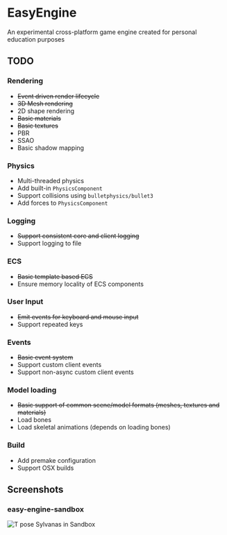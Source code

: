 # EasyEngine
An experimental cross-platform game engine created for personal education purposes

## TODO
### Rendering
- ~~Event driven render lifecycle~~
- ~~3D Mesh rendering~~
- 2D shape rendering
- ~~Basic materials~~
- ~~Basic textures~~
- PBR
- SSAO
- Basic shadow mapping

### Physics
- Multi-threaded physics
- Add built-in `PhysicsComponent`
- Support collisions using `bulletphysics/bullet3`
- Add forces to `PhysicsComponent`

### Logging
- ~~Support consistent core and client logging~~
- Support logging to file

### ECS
- ~~Basic template based ECS~~
- Ensure memory locality of ECS components

### User Input
- ~~Emit events for keyboard and mouse input~~
- Support repeated keys

### Events
- ~~Basic event system~~
- Support custom client events
- Support non-async custom client events

### Model loading
- ~~Basic support of common scene/model formats (meshes, textures and materials)~~
- Load bones
- Load skeletal animations (depends on loading bones)

### Build
- Add premake configuration
- Support OSX builds

## Screenshots
### easy-engine-sandbox
![T pose Sylvanas in Sandbox](https://i.gyazo.com/099dffaae68593493f87ec96fb6ff77c.png "T pose Sylvanas in Sandbox")
